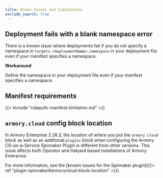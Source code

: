 ```yaml
---
title: Known Issues and Limitations
exclude_search: true
---
```


## Deployment fails with a blank namespace error

There is a known issue where deployments fail if you do not specify a namespace in `targets.<deploymentName>.namespace` in your deployment file even if your manifest specifies a namespace.

**Workaround**:

Define the namespace in your deployment file even if your manifest specifies a namespace.

## Manifest requirements

{{< include "cdaas/ki-manifest-limitation.md" >}}

## `armory.cloud` config block location

In Armory Enterprise 2.26.3, the location of where you put the `armory.cloud` block as well as an additional `plugins` block when configuring the Armory CD-as-a-Service Spinnaker Plugin is different from other versions. This issue affects both Operator and Halyard based installations of Armory Enterprise.

For more information, see the [known issues for the Spinnaker plugin]({{< ref "plugin-spinnaker#armorycloud-block-location" >}}).